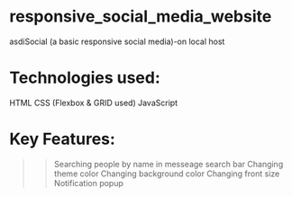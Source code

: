 # responsive_social_media_website
asdiSocial (a basic responsive social media)-on local host



# Technologies used:
HTML
CSS (Flexbox & GRID used)
JavaScript

# Key Features:
>> Searching people by name in messeage search bar
>> Changing theme color
>> Changing background color
>> Changing front size
>> Notification popup 


